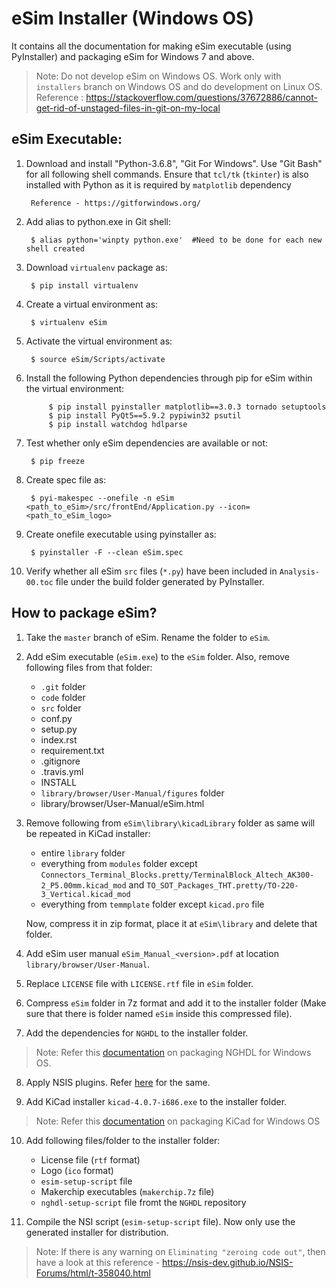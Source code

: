 eSim Installer (Windows OS)
====

It contains all the documentation for making eSim executable (using PyInstaller) and packaging eSim for Windows 7 and above.

> Note: Do not develop eSim on Windows OS. Work only with `installers` branch on Windows OS and do development on Linux OS.
> Reference : https://stackoverflow.com/questions/37672886/cannot-get-rid-of-unstaged-files-in-git-on-my-local


## eSim Executable:

1. Download and install "Python-3.6.8", "Git For Windows". Use "Git Bash" for all following shell commands. Ensure that `tcl/tk` (`tkinter`) is also installed with Python as it is required by `matplotlib` dependency
		
		Reference - https://gitforwindows.org/

2. Add alias to python.exe in Git shell:

		$ alias python='winpty python.exe'	#Need to be done for each new shell created

3. Download `virtualenv` package as:

	    $ pip install virtualenv

4. Create a virtual environment as:

		$ virtualenv eSim

5. Activate the virtual environment as:
	
		$ source eSim/Scripts/activate

6. Install the following Python dependencies through pip for eSim within the virtual environment:

			$ pip install pyinstaller matplotlib==3.0.3 tornado setuptools
			$ pip install PyQt5==5.9.2 pypiwin32 psutil
			$ pip install watchdog hdlparse

7. Test whether only eSim dependencies are available or not:

		$ pip freeze

8. Create spec file as:

		$ pyi-makespec --onefile -n eSim <path_to_eSim>/src/frontEnd/Application.py --icon=<path_to_eSim_logo>

9. Create onefile executable using pyinstaller as:

		$ pyinstaller -F --clean eSim.spec

10. Verify whether all eSim `src` files (`*.py`) have been included in `Analysis-00.toc` file under the build folder generated by PyInstaller.



## How to package eSim?

1. Take the `master` branch of eSim. Rename the folder to `eSim`.

2. Add eSim executable (`eSim.exe`) to the `eSim` folder. Also, remove following files from that folder:
	- `.git` folder
	- `code` folder
	- `src` folder
	- conf.py
	- setup.py
	- index.rst
	- requirement.txt
	- .gitignore
	- .travis.yml
	- INSTALL
    - `library/browser/User-Manual/figures` folder
    - library/browser/User-Manual/eSim.html

3. Remove following from `eSim\library\kicadLibrary` folder as same will be repeated in KiCad installer:
	- entire `library` folder
	- everything from `modules` folder except `Connectors_Terminal_Blocks.pretty/TerminalBlock_Altech_AK300-2_P5.00mm.kicad_mod` and `TO_SOT_Packages_THT.pretty/TO-220-3_Vertical.kicad_mod`
	- everything from `temmplate` folder except `kicad.pro` file

   Now, compress it in zip format, place it at `eSim\library` and delete that folder.

4. Add eSim user manual `eSim_Manual_<version>.pdf` at location `library/browser/User-Manual`.

5. Replace `LICENSE` file with `LICENSE.rtf` file in `eSim` folder.

6. Compress `eSim` folder in 7z format and add it to the installer folder (Make sure that there is folder named `eSim` inside this compressed file).

7. Add the dependencies for `NGHDL` to the installer folder.

> Note: Refer this [documentation](https://github.com/fossee/nghdl/tree/installers/Windows/README.md) on packaging NGHDL for Windows OS.

8. Apply NSIS plugins. Refer [here](https://github.com/fossee/nghdl/tree/installers/Windows/NSISplugins/) for the same.

9. Add KiCad installer `kicad-4.0.7-i686.exe` to the installer folder.

> Note: Refer this [documentation](https://github.com/fossee/KiCad-eSim/blob/executables/README.md) on packaging KiCad for Windows OS

10. Add following files/folder to the installer folder:
	- License file (`rtf` format)
	- Logo (`ico` format)
	- `esim-setup-script` file
	- Makerchip executables (`makerchip.7z` file)
	- `nghdl-setup-script` file fromt the `NGHDL` repository

11. Compile the NSI script (`esim-setup-script` file). Now only use the generated installer for distribution.

> Note: If there is any warning on `Eliminating "zeroing code out"`, then have a look at this reference -
https://nsis-dev.github.io/NSIS-Forums/html/t-358040.html
